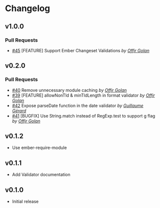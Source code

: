 Changelog
=========

## v1.0.0

### Pull Requests

- [#45](https://github.com/offirgolan/ember-validators/pull/45)  [FEATURE] Support Ember Changeset Validations  *by [Offir Golan](https://github.com/offirgolan)*

## v0.2.0

### Pull Requests

- [#40](https://github.com/offirgolan/ember-validators/pull/40)  Remove unnecessary module caching  *by [Offir Golan](https://github.com/offirgolan)*
- [#39](https://github.com/offirgolan/ember-validators/pull/39)  [FEATURE] allowNonTld & minTldLength in format validator  *by [Offir Golan](https://github.com/offirgolan)*
- [#42](https://github.com/offirgolan/ember-validators/pull/42)  Expose parseDate function in the date validator  *by [Guillaume Gérard](https://github.com/GreatWizard)*
- [#41](https://github.com/offirgolan/ember-validators/pull/41)  [BUGFIX] Use String.match instead of RegExp.test to support g flag  *by [Offir Golan](https://github.com/offirgolan)*

## v0.1.2

- Use ember-require-module

## v0.1.1

- Add Validator documentation

## v0.1.0

  - Initial release
